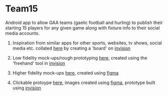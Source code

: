 # Team15
Android app to allow GAA teams (gaelic football and hurling) to publish their starting 15 players for any given game along with fixture info to their social media accounts.

1. Inspiration from similar apps for other sports, websites, tv shows, social media etc. collated [here](https://projects.invisionapp.com/boards/FH3SJMFPAC5/) by creating a 'board' on [invision](https://www.invisionapp.com/)

2. Low fidelity mock-ups/rough prototyping [here](https://projects.invisionapp.com/freehand/document/NQsES8All), created using the 'freehand' tool in [invision](https://www.invisionapp.com/)

3. Higher fidelity mock-ups [here](https://www.figma.com/file/UVTI2edjZDEThpWotpd9LRFP/First15?node-id=24%3A8764), created using [figma](https://www.figma.com)

4. Clickable protoype [here](https://invis.io/8HQFHXDKPFR), images created using [figma](https://www.figma.com), prototype built using [invision](https://www.invisionapp.com/)
